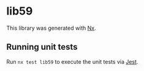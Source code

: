 # lib59

This library was generated with [Nx](https://nx.dev).

## Running unit tests

Run `nx test lib59` to execute the unit tests via [Jest](https://jestjs.io).
